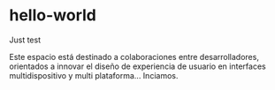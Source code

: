 # hello-world
Just test

Este espacio está destinado a colaboraciones  entre desarrolladores, orientados a innovar el diseño de experiencia de usuario en interfaces multidispositivo y multi plataforma...
Inciamos.
